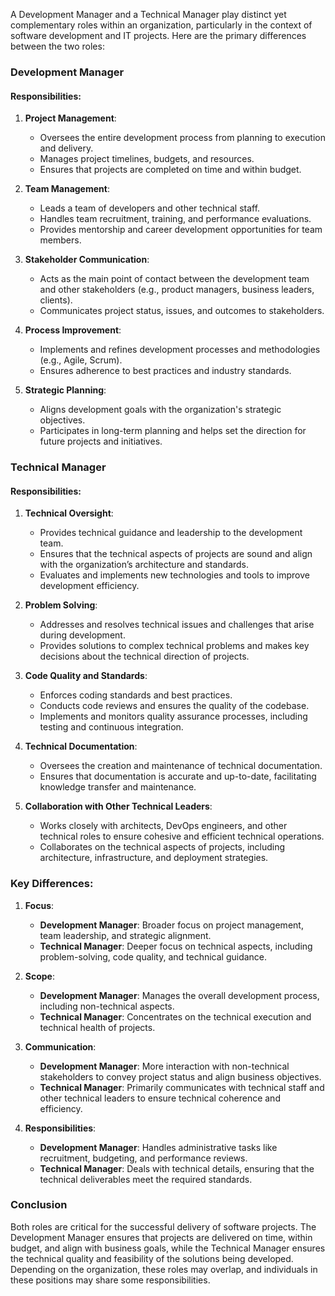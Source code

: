 A Development Manager and a Technical Manager play distinct yet complementary roles within
an organization, particularly in the context of software development and IT projects. Here
are the primary differences between the two roles:

### Development Manager

#### Responsibilities:

1. **Project Management**:
    - Oversees the entire development process from planning to execution and delivery.
    - Manages project timelines, budgets, and resources.
    - Ensures that projects are completed on time and within budget.

2. **Team Management**:
    - Leads a team of developers and other technical staff.
    - Handles team recruitment, training, and performance evaluations.
    - Provides mentorship and career development opportunities for team members.

3. **Stakeholder Communication**:
    - Acts as the main point of contact between the development team and other
      stakeholders (e.g., product managers, business leaders, clients).
    - Communicates project status, issues, and outcomes to stakeholders.

4. **Process Improvement**:
    - Implements and refines development processes and methodologies (e.g., Agile, Scrum).
    - Ensures adherence to best practices and industry standards.

5. **Strategic Planning**:
    - Aligns development goals with the organization's strategic objectives.
    - Participates in long-term planning and helps set the direction for future projects
      and initiatives.

### Technical Manager

#### Responsibilities:

1. **Technical Oversight**:
    - Provides technical guidance and leadership to the development team.
    - Ensures that the technical aspects of projects are sound and align with the
      organization’s architecture and standards.
    - Evaluates and implements new technologies and tools to improve development
      efficiency.

2. **Problem Solving**:
    - Addresses and resolves technical issues and challenges that arise during
      development.
    - Provides solutions to complex technical problems and makes key decisions about the
      technical direction of projects.

3. **Code Quality and Standards**:
    - Enforces coding standards and best practices.
    - Conducts code reviews and ensures the quality of the codebase.
    - Implements and monitors quality assurance processes, including testing and
      continuous integration.

4. **Technical Documentation**:
    - Oversees the creation and maintenance of technical documentation.
    - Ensures that documentation is accurate and up-to-date, facilitating knowledge
      transfer and maintenance.

5. **Collaboration with Other Technical Leaders**:
    - Works closely with architects, DevOps engineers, and other technical roles to ensure
      cohesive and efficient technical operations.
    - Collaborates on the technical aspects of projects, including architecture,
      infrastructure, and deployment strategies.

### Key Differences:

1. **Focus**:
    - **Development Manager**: Broader focus on project management, team leadership, and
      strategic alignment.
    - **Technical Manager**: Deeper focus on technical aspects, including problem-solving,
      code quality, and technical guidance.

2. **Scope**:
    - **Development Manager**: Manages the overall development process, including
      non-technical aspects.
    - **Technical Manager**: Concentrates on the technical execution and technical health
      of projects.

3. **Communication**:
    - **Development Manager**: More interaction with non-technical stakeholders to convey
      project status and align business objectives.
    - **Technical Manager**: Primarily communicates with technical staff and other
      technical leaders to ensure technical coherence and efficiency.

4. **Responsibilities**:
    - **Development Manager**: Handles administrative tasks like recruitment, budgeting,
      and performance reviews.
    - **Technical Manager**: Deals with technical details, ensuring that the technical
      deliverables meet the required standards.

### Conclusion

Both roles are critical for the successful delivery of software projects. The Development
Manager ensures that projects are delivered on time, within budget, and align with
business goals, while the Technical Manager ensures the technical quality and feasibility
of the solutions being developed. Depending on the organization, these roles may overlap,
and individuals in these positions may share some responsibilities.
